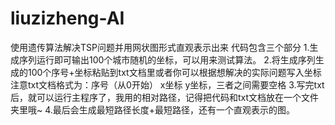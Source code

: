 # liuzizheng-AI
使用遗传算法解决TSP问题并用网状图形式直观表示出来
代码包含三个部分
1.生成序列运行即可输出100个城市随机的坐标，可以用来测试算法。
2.将生成序列生成的100个序号+坐标粘贴到txt文档里或者你可以根据想解决的实际问题写入坐标
注意txt文档格式为：序号（从0开始） x坐标 y坐标，三者之间需要空格
3.写完txt后，就可以运行主程序了，我用的相对路径，记得把代码和txt文档放在一个文件夹里哦~
4.最后会生成最短路径长度+最短路径，还有一个直观表示的图。

